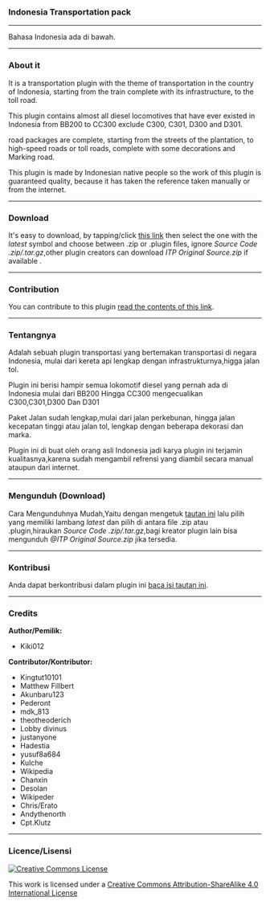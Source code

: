 ### Indonesia Transportation pack 
___
Bahasa Indonesia ada di bawah.
___

### About it

It is a transportation plugin with the theme of transportation in the country of Indonesia, starting from the train complete with its infrastructure, to the toll road. 

This plugin contains almost all diesel locomotives that have ever existed in Indonesia from BB200 to CC300 exclude C300, C301, D300 and D301.

road packages are complete, starting from the streets of the plantation, to high-speed roads or toll roads, complete with some decorations and Marking road. 

This plugin is made by Indonesian native people so the work of this plugin is guaranteed quality, because it has taken the reference taken manually or from the internet.
___
### Download

It's easy to download, by tapping/click [this link](https://github.com/Kiki012184/Indonesia-Transportation-pack/releases) then select the one with the *latest* symbol  and choose between .zip or .plugin files, ignore *Source Code .zip/.tar.gz*,other plugin creators can download *ITP Original Source.zip* if available  .
___
### Contribution
 You can contribute to this plugin [read the contents of this link](CONTRIBUTING.md).
___
### Tentangnya

Adalah sebuah plugin transportasi yang bertemakan transportasi di negara Indonesia, mulai dari kereta api lengkap dengan infrastrukturnya,higga jalan tol.

Plugin ini berisi hampir semua lokomotif diesel yang pernah ada di Indonesia mulai dari BB200 Hingga CC300 mengecualikan C300,C301,D300 Dan D301

Paket Jalan sudah lengkap,mulai dari jalan perkebunan, hingga jalan kecepatan tinggi atau jalan tol, lengkap dengan beberapa dekorasi dan marka.

Plugin ini di buat oleh orang asli Indonesia jadi karya plugin ini terjamin kualitasnya,karena sudah mengambil refrensi yang diambil secara manual ataupun dari internet.
___
### Mengunduh (Download)
Cara Mengunduhnya Mudah,Yaitu dengan mengetuk [tautan ini](https://github.com/Kiki012184/Indonesia-Transportation-pack/releases) lalu pilih yang memiliki lambang *latest* dan pilih di antara file .zip atau .plugin,hiraukan *Source Code .zip/.tar.gz*,bagi kreator plugin lain bisa mengunduh *@ITP Original Source.zip* jika tersedia.
___
### Kontribusi
Anda dapat berkontribusi dalam plugin ini [baca isi tautan ini](CONTRIBUTING.md).
___
### Credits
**Author/Pemilik:**
- Kiki012 

**Contributor/Kontributor:**
- Kingtut10101
- Matthew Fillbert
- Akunbaru123
- Pederont
- mdk_813
- theotheoderich
- Lobby divinus
- justanyone
- Hadestia
- yusuf8a684
- Kulche
- Wikipedia
- Chanxin
- Desolan
- Wikipeder
- Chris/Erato
- Andythenorth
- Cpt.Klutz

___
### Licence/Lisensi
[<img alt="Creative Commons License" style="border-width:0" src="https://i.creativecommons.org/l/by-sa/4.0/88x31.png" />](http://creativecommons.org/licenses/by-sa/4.0/)

This work is licensed under a [Creative Commons Attribution-ShareAlike 4.0 International License](http://creativecommons.org/licenses/by-sa/4.0/)
